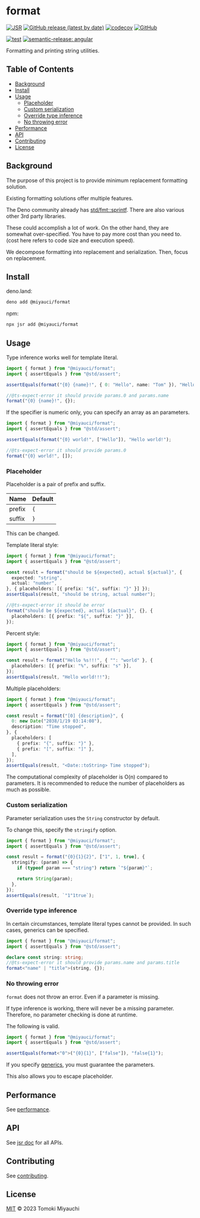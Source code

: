 # format

[![JSR](https://jsr.io/badges/@<scope>/<package>)](https://jsr.io/@<scope>/<package>)
[![GitHub release (latest by date)](https://img.shields.io/github/v/release/TomokiMiyauci/format)](https://github.com/TomokiMiyauci/format/releases)
[![codecov](https://codecov.io/github/TomokiMiyauci/format/branch/main/graph/badge.svg)](https://codecov.io/gh/TomokiMiyauci/format)
[![GitHub](https://img.shields.io/github/license/TomokiMiyauci/format)](https://github.com/TomokiMiyauci/format/blob/main/LICENSE)

[![test](https://github.com/TomokiMiyauci/format/actions/workflows/test.yaml/badge.svg)](https://github.com/TomokiMiyauci/format/actions/workflows/test.yaml)
[![semantic-release: angular](https://img.shields.io/badge/semantic--release-angular-e10079?logo=semantic-release)](https://github.com/semantic-release/semantic-release)

Formatting and printing string utilities.

## Table of Contents <!-- omit in toc -->

- [Background](#background)
- [Install](#install)
- [Usage](#usage)
  - [Placeholder](#placeholder)
  - [Custom serialization](#custom-serialization)
  - [Override type inference](#override-type-inference)
  - [No throwing error](#no-throwing-error)
- [Performance](#performance)
- [API](#api)
- [Contributing](#contributing)
- [License](#license)

## Background

The purpose of this project is to provide minimum replacement formatting
solution.

Existing formatting solutions offer multiple features.

The Deno community already has
[std/fmt::sprintf](https://deno.land/std/fmt/printf.ts?doc=&s=sprintf). There
are also various other 3rd party libraries.

These could accomplish a lot of work. On the other hand, they are somewhat
over-specified. You have to pay more cost than you need to. (cost here refers to
code size and execution speed).

We decompose formatting into replacement and serialization. Then, focus on
replacement.

## Install

deno.land:

```bash
deno add @miyauci/format
```

npm:

```bash
npx jsr add @miyauci/format
```

## Usage

Type inference works well for template literal.

```ts
import { format } from "@miyauci/format";
import { assertEquals } from "@std/assert";

assertEquals(format("{0} {name}!", { 0: "Hello", name: "Tom" }), "Hello Tom!");

//@ts-expect-error it should provide params.0 and params.name
format("{0} {name}!", {});
```

If the specifier is numeric only, you can specify an array as an parameters.

```ts
import { format } from "@miyauci/format";
import { assertEquals } from "@std/assert";

assertEquals(format("{0} world!", ["Hello"]), "Hello world!");

//@ts-expect-error it should provide params.0
format("{0} world!", []);
```

### Placeholder

Placeholder is a pair of prefix and suffix.

| Name   | Default |
| ------ | ------- |
| prefix | `{`     |
| suffix | `}`     |

This can be changed.

Template literal style:

```ts
import { format } from "@miyauci/format";
import { assertEquals } from "@std/assert";

const result = format("should be ${expected}, actual ${actual}", {
  expected: "string",
  actual: "number",
}, { placeholders: [{ prefix: "${", suffix: "}" }] });
assertEquals(result, "should be string, actual number");

//@ts-expect-error it should be error
format("should be ${expected}, actual ${actual}", {}, {
  placeholders: [{ prefix: "${", suffix: "}" }],
});
```

Percent style:

```ts
import { format } from "@miyauci/format";
import { assertEquals } from "@std/assert";

const result = format("Hello %s!!!", { "": "world" }, {
  placeholders: [{ prefix: "%", suffix: "s" }],
});
assertEquals(result, "Hello world!!!");
```

Multiple placeholders:

```ts
import { format } from "@miyauci/format";
import { assertEquals } from "@std/assert";

const result = format("[0] {description}", {
  0: new Date("2038/1/19 03:14:08"),
  description: "Time stopped",
}, {
  placeholders: [
    { prefix: "{", suffix: "}" },
    { prefix: "[", suffix: "]" },
  ],
});
assertEquals(result, "<Date::toString> Time stopped");
```

The computational complexity of placeholder is O(n) compared to parameters. It
is recommended to reduce the number of placeholders as much as possible.

### Custom serialization

Parameter serialization uses the `String` constructor by default.

To change this, specify the `stringify` option.

```ts
import { format } from "@miyauci/format";
import { assertEquals } from "@std/assert";

const result = format("{0}{1}{2}", ["1", 1, true], {
  stringify: (param) => {
    if (typeof param === "string") return `"${param}"`;

    return String(param);
  },
});
assertEquals(result, `"1"1true`);
```

### Override type inference

In certain circumstances, template literal types cannot be provided. In such
cases, generics can be specified.

```ts
import { format } from "@miyauci/format";
import { assertEquals } from "@std/assert";

declare const string: string;
//@ts-expect-error it should provide params.name and params.title
format<"name" | "title">(string, {});
```

### No throwing error

`format` does not throw an error. Even if a parameter is missing.

If type inference is working, there will never be a missing parameter.
Therefore, no parameter checking is done at runtime.

The following is valid.

```ts
import { format } from "@miyauci/format";
import { assertEquals } from "@std/assert";

assertEquals(format<"0">("{0}{1}", ["false"]), "false{1}");
```

If you specify [generics](#override-type-inference), you must guarantee the
parameters.

This also allows you to escape placeholder.

## Performance

See [performance](docs/performance.md).

## API

See [jsr doc](https://jsr.io/@miyauci/format) for all APIs.

## Contributing

See [contributing](CONTRIBUTING.md).

## License

[MIT](LICENSE) © 2023 Tomoki Miyauchi
